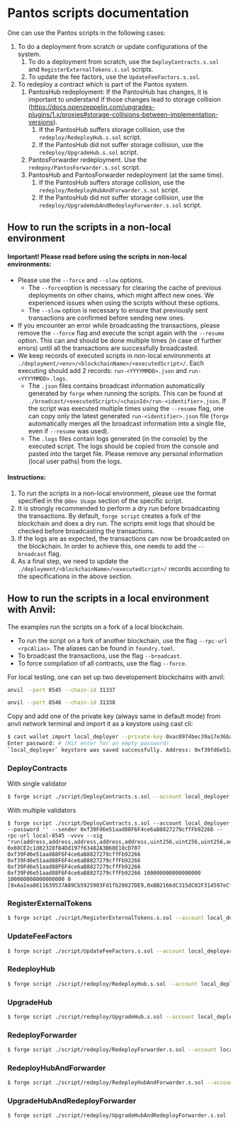 # Pantos scripts documentation

One can use the Pantos scripts in the following cases:

1. To do a deployment from scratch or update configurations of the system.
    1. To do a deployment from scratch, use the ```DeployContracts.s.sol``` and ```RegisterExternalTokens.s.sol``` scripts.
    2. To update the fee factors, use the ```UpdateFeeFactors.s.sol```.
2. To redeploy a contract which is part of the Pantos system.
    1. PantosHub redeployment: If the PantosHub has changes, it is important to understand if those changes lead to storage collision (https://docs.openzeppelin.com/upgrades-plugins/1.x/proxies#storage-collisions-between-implementation-versions).
        1. If the PantosHub suffers storage collision, use the ```redeploy/RedeployHub.s.sol``` script.
        2. If the PantosHub did not suffer storage collision, use the ```redeploy/UpgradeHub.s.sol``` script.
    2. PantosForwarder redeployment. Use the ```redepoy/PantosForwarder.s.sol``` script.
    3. PantosHub and PantosForwarder redeployment (at the same time).
        1. If the PantosHub suffers storage collision, use the ```redeploy/RedeployHubAndForwarder.s.sol``` script.
        2. If the PantosHub did not suffer storage collision, use the ```redeploy/UpgradeHubAndRedeployForwarder.s.sol``` script.

## How to run the scripts in a non-local environment

#### Important! Please read before using the scripts in non-local environments:

* Please use the ```--force``` and ```--slow``` options. 
    * The ```--force```option is necessary for clearing the cache of previous deployments on other chains, which might affect new ones. We experienced issues when using the scripts without these options. 
    * The ```--slow``` option is necessary to ensure that previously sent transactions are confirmed before sending new ones.
* If you encounter an error while broadcasting the transactions, please remove the ```--force``` flag and execute the script again with the ```--resume``` option. This can and should be done multiple times (in case of further errors) until all the transactions are successfully broadcasted.
* We keep records of executed scripts in non-local environments at ```./deployment/<env>/<blockchainName>/<executedScript>/```. Each executing should add 2 records: ```run-<YYYYMMDD>.json``` and ```run-<YYYYMMDD>.logs```.
    * The ```.json``` files contains broadcast information automatically generated by ```forge``` when running the scripts. This can be found at ```./broadcast/<executedScript>/<chainId>/run-<identifier>.json```. If the script was executed multiple times using the ```--resume``` flag, one can copy only the latest generated ```run-<identifier>.json``` file (```forge``` automatically merges all the broadcast information into a single file, even if ```--resume``` was used).
    * The ```.logs``` files contain logs generated (in the console) by the executed script. The logs should be copied from the console and pasted into the target file. Please remove any personal information (local user paths) from the logs.

#### Instructions:

1. To run the scripts in a non-local environment, please use the format specified in the ```@dev Usage``` section of the specific script.
2. It is strongly recommended to perform a dry run before broadcasting the transactions. By default, ```forge script``` creates a fork of the blockchain and does a dry run. The scripts emit logs that should be checked before broadcasting the transactions.
3. If the logs are as expected, the transactions can now be broadcasted on the blockchain. In order to achieve this, one needs to add the ```--broadcast``` flag.
4. As a final step, we need to update the ```./deployment/<blockchainName>/<executedScript>/``` records according to the specifications in the above section.

## How to run the scripts in a local environment with Anvil:

The examples run the scripts on a fork of a local blockchain.
* To run the script on a fork of another blockchain, use the flag ```--rpc-url <rpcAlias>```. The aliases can be found in  ```foundry.toml```.
* To broadcast the transactions, use the flag ```--broadcast```.
* To force compilation of all contracts, use the flag ```--force```.

For local testing, one can set up two developement blockchains with anvil:

```bash
anvil --port 8545 --chain-id 31337
```
```bash
anvil --port 8546 --chain-id 31338
```

Copy and add one of the private key (always same in default mode) from anvil network terminal and import it as a keystore using cast cli:

```bash
$ cast wallet import local_deployer --private-key 0xac0974bec39a17e36ba4a6b4d238ff944bacb478cbed5efcae784d7bf4f2ff80
Enter password: # (Hit enter for an empty password)
`local_deployer` keystore was saved successfully. Address: 0xf39fd6e51aad88f6f4ce6ab8827279cfffb92266
```

### DeployContracts

With single validator
```bash
$ forge script ./script/DeployContracts.s.sol --account local_deployer --password '' --sender 0xf39Fd6e51aad88F6F4ce6aB8827279cffFb92266 --rpc-url local-8545 -vvvv --sig "run(address,address,address,address,address,uint256,uint256,uint256,address[])" 0x88CE2c1d82328f84Dd197f63482A3B68E18cD707 0xf39Fd6e51aad88F6F4ce6aB8827279cffFb92266 0xf39Fd6e51aad88F6F4ce6aB8827279cffFb92266 0xf39Fd6e51aad88F6F4ce6aB8827279cffFb92266 0xf39Fd6e51aad88F6F4ce6aB8827279cffFb92266 100000000000000000 100000000000000000 0 []
```
With multiple validators
```
$ forge script ./script/DeployContracts.s.sol --account local_deployer --password '' --sender 0xf39Fd6e51aad88F6F4ce6aB8827279cffFb92266 --rpc-url local-8545 -vvvv --sig "run(address,address,address,address,address,uint256,uint256,uint256,address[])" 0x88CE2c1d82328f84Dd197f63482A3B68E18cD707 0xf39Fd6e51aad88F6F4ce6aB8827279cffFb92266 0xf39Fd6e51aad88F6F4ce6aB8827279cffFb92266 0xf39Fd6e51aad88F6F4ce6aB8827279cffFb92266 0xf39Fd6e51aad88F6F4ce6aB8827279cffFb92266 100000000000000000 100000000000000000 0 [0xAa1ea8611639537A89Cb5925903Fd1fb28027DE9,0xBB2166dC315dC02F314597eCf867C3dfB45ED205,0xCC0DF974953820B649Bb67F167f01cd265Ea5B0A]
```

### RegisterExternalTokens

```bash
$ forge script ./script/RegisterExternalTokens.s.sol --account local_deployer --password '' --sender 0xf39Fd6e51aad88F6F4ce6aB8827279cffFb92266 --rpc-url local-8545 -vvvv --sig "run()" 
```

### UpdateFeeFactors

```bash
$ forge script ./script/UpdateFeeFactors.s.sol --account local_deployer --password '' --sender 0xf39Fd6e51aad88F6F4ce6aB8827279cffFb92266 --rpc-url local-8545 -vvvv --sig "run(address)"  0x9fE46736679d2D9a65F0992F2272dE9f3c7fa6e0
```

### RedeployHub

```bash
$ forge script ./script/redeploy/RedeployHub.s.sol --account local_deployer --password '' --sender 0xf39Fd6e51aad88F6F4ce6aB8827279cffFb92266 --rpc-url local-8545 -vvvv --sig "run(address)" 0x9fE46736679d2D9a65F0992F2272dE9f3c7fa6e0
```

### UpgradeHub

```bash
$ forge script ./script/redeploy/UpgradeHub.s.sol --account local_deployer --password '' --sender 0xf39Fd6e51aad88F6F4ce6aB8827279cffFb92266 --rpc-url local-8545 -vvvv --sig "run(address)" 0x9fE46736679d2D9a65F0992F2272dE9f3c7fa6e0
```

### RedeployForwarder

```bash
$ forge script ./script/redeploy/RedeployForwarder.s.sol --account local_deployer --password '' --sender 0xf39Fd6e51aad88F6F4ce6aB8827279cffFb92266 --rpc-url local-8545 -vvvv --sig "run(address)" 0x9fE46736679d2D9a65F0992F2272dE9f3c7fa6e0
```

### RedeployHubAndForwarder

```bash
$ forge script ./script/redeploy/RedeployHubAndForwarder.s.sol --account local_deployer --password '' --sender 0xf39Fd6e51aad88F6F4ce6aB8827279cffFb92266 --rpc-url local-8545 -vvvv --sig "run(address)" 0x9fE46736679d2D9a65F0992F2272dE9f3c7fa6e0
```

### UpgradeHubAndRedeployForwarder

```bash
$ forge script ./script/redeploy/UpgradeHubAndRedeployForwarder.s.sol --account local_deployer --password '' --sender 0xf39Fd6e51aad88F6F4ce6aB8827279cffFb92266 --rpc-url local-8545 -vvvv --sig "run(address)" 0x9fE46736679d2D9a65F0992F2272dE9f3c7fa6e0
```